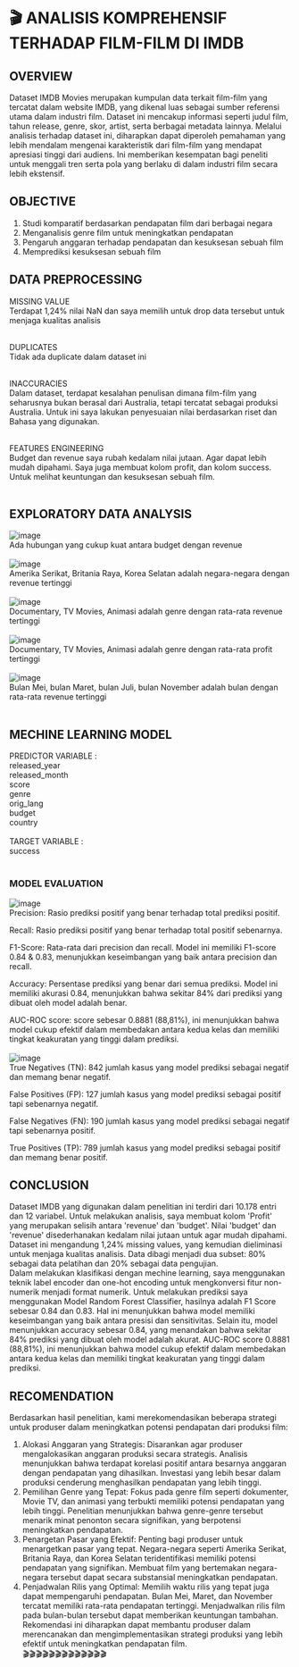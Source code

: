 # 🎬 ANALISIS KOMPREHENSIF TERHADAP FILM-FILM DI IMDB
## OVERVIEW
Dataset IMDB Movies merupakan kumpulan data terkait film-film yang tercatat dalam website IMDB, yang dikenal luas sebagai sumber referensi utama dalam industri film. Dataset ini mencakup informasi seperti judul film, tahun release, genre, skor, artist, serta berbagai metadata lainnya. Melalui analisis terhadap dataset ini, diharapkan dapat diperoleh pemahaman yang lebih mendalam mengenai karakteristik dari film-film yang mendapat apresiasi tinggi dari audiens. Ini memberikan kesempatan bagi peneliti untuk menggali tren serta pola yang berlaku di dalam industri film secara lebih ekstensif.
## OBJECTIVE
1. Studi komparatif berdasarkan pendapatan film dari berbagai negara
2. Menganalisis genre film untuk meningkatkan pendapatan
3. Pengaruh anggaran terhadap pendapatan dan kesuksesan sebuah film
4. Memprediksi kesuksesan sebuah film
## DATA PREPROCESSING
MISSING VALUE <br>
Terdapat 1,24% nilai NaN dan saya memilih untuk drop data tersebut untuk menjaga kualitas analisis<br><br>

DUPLICATES<br>
Tidak ada duplicate dalam dataset ini<br><br>

INACCURACIES<br>
Dalam dataset, terdapat kesalahan penulisan dimana film-film yang seharusnya bukan berasal dari Australia, tetapi tercatat sebagai produksi Australia. Untuk ini saya lakukan penyesuaian nilai berdasarkan riset dan Bahasa yang digunakan.<br><br>

FEATURES ENGINEERING<br>
Budget dan revenue saya rubah kedalam nilai jutaan. Agar dapat lebih mudah dipahami. Saya juga membuat kolom profit, dan kolom success. Untuk melihat keuntungan dan kesuksesan sebuah film.<br><br>

## EXPLORATORY DATA ANALYSIS
![image](https://github.com/ahfifahrul/analisis_terhadap_film_IMDB/assets/153416228/b68310ca-3bb6-4c61-aff0-9d0ca8d0dad8)<br>
Ada hubungan yang cukup kuat antara budget dengan revenue<br><br>
![image](https://github.com/ahfifahrul/analisis_terhadap_film_IMDB/assets/153416228/ea4e506c-a6d9-4c9e-a55a-cf461e8bc80b)<br>
Amerika Serikat, Britania Raya, Korea Selatan adalah negara-negara dengan revenue tertinggi<br><br>
![image](https://github.com/ahfifahrul/analisis_terhadap_film_IMDB/assets/153416228/151e8fe7-352a-48ee-bc34-23ec9689f782)<br>
Documentary, TV Movies, Animasi adalah genre dengan rata-rata revenue tertinggi<br><br>
![image](https://github.com/ahfifahrul/analisis_terhadap_film_IMDB/assets/153416228/656ae081-33b7-47d4-8266-45cc9333f105)<br>
Documentary, TV Movies, Animasi adalah genre dengan rata-rata profit tertinggi<br><br>
![image](https://github.com/ahfifahrul/analisis_terhadap_film_IMDB/assets/153416228/2bb9c512-1b25-434c-bfe5-3fb3c311a005)<br>
Bulan Mei, bulan Maret, bulan Juli, bulan November adalah bulan dengan rata-rata revenue tertinggi<br><br>

## MECHINE LEARNING MODEL
PREDICTOR VARIABLE :<br>
released_year<br>
released_month<br>
score<br>
genre<br>
orig_lang<br>
budget<br>
country<br><br>
TARGET VARIABLE :<br>
success<br><br>
### MODEL EVALUATION
![image](https://github.com/ahfifahrul/analisis_terhadap_film_IMDB/assets/153416228/7f0a5ac5-c9bb-42b0-a59d-b1a3d90dc88a)<br>
Precision: Rasio prediksi positif yang benar terhadap total prediksi positif.<br>

Recall: Rasio prediksi positif yang benar terhadap total positif sebenarnya.<br>

F1-Score: Rata-rata dari precision dan recall. Model ini memiliki F1-score 0.84 & 0.83, menunjukkan keseimbangan yang baik antara precision dan recall.<br>

Accuracy: Persentase prediksi yang benar dari semua prediksi. Model ini memiliki akurasi 0.84, menunjukkan bahwa sekitar 84% dari prediksi yang dibuat oleh model adalah benar.<br>

AUC-ROC score: score sebesar 0.8881 (88,81%), ini menunjukkan bahwa model cukup efektif dalam membedakan antara kedua kelas dan memiliki tingkat keakuratan yang tinggi dalam prediksi.<br><br>
![image](https://github.com/ahfifahrul/analisis_terhadap_film_IMDB/assets/153416228/0d8ad846-75ae-4757-9615-f204b1593732)<br>
True Negatives (TN): 842 jumlah kasus yang model prediksi sebagai negatif dan memang benar negatif.<br>

False Positives (FP): 127 jumlah kasus yang model prediksi sebagai positif tapi sebenarnya negatif.<br>

False Negatives (FN): 190 jumlah kasus yang model prediksi sebagai negatif tapi sebenarnya positif.<br>

True Positives (TP): 789 jumlah kasus yang model prediksi sebagai positif dan memang benar positif.<br>

## CONCLUSION
Dataset IMDB yang digunakan dalam penelitian ini terdiri dari 10.178 entri dan 12 variabel. Untuk melakukan analisis, saya membuat kolom 'Profit' yang merupakan selisih antara 'revenue' dan 'budget'. Nilai 'budget' dan 'revenue' disederhanakan kedalam nilai jutaan untuk agar mudah dipahami. Dataset ini mengandung 1,24% missing values, yang kemudian dieliminasi untuk menjaga kualitas analisis. Data dibagi menjadi dua subset: 80% sebagai data pelatihan dan 20% sebagai data pengujian.<br>
Dalam melakukan klasifikasi dengan mechine learning, saya menggunakan teknik label encoder dan one-hot encoding untuk mengkonversi fitur non-numerik menjadi format numerik. Untuk melakukan prediksi saya menggunakan Model Random Forest Classifier, hasilnya adalah F1 Score sebesar 0.84 dan 0.83. Hal ini menunjukkan bahwa model memiliki keseimbangan yang baik antara presisi dan sensitivitas. Selain itu, model menunjukkan accuracy sebesar 0.84, yang menandakan bahwa sekitar 84% prediksi yang dibuat oleh model adalah akurat. AUC-ROC score 0.8881 (88,81%), ini menunjukkan bahwa model cukup efektif dalam membedakan antara kedua kelas dan memiliki tingkat keakuratan yang tinggi dalam prediksi.<br>

## RECOMENDATION
Berdasarkan hasil penelitian, kami merekomendasikan beberapa strategi untuk produser dalam meningkatkan potensi pendapatan dari produksi film:<br>
1. Alokasi Anggaran yang Strategis: Disarankan agar produser mengalokasikan anggaran produksi secara strategis. Analisis menunjukkan bahwa terdapat korelasi positif antara besarnya anggaran dengan pendapatan yang dihasilkan. Investasi yang lebih besar dalam produksi cenderung menghasilkan pendapatan yang lebih tinggi.<br>
2. Pemilihan Genre yang Tepat: Fokus pada genre film seperti dokumenter, Movie TV, dan animasi yang terbukti memiliki potensi pendapatan yang lebih tinggi. Penelitian menunjukkan bahwa genre-genre tersebut menarik minat penonton secara signifikan, yang berpotensi meningkatkan pendapatan.<br>
3. Penargetan Pasar yang Efektif: Penting bagi produser untuk menargetkan pasar yang tepat. Negara-negara seperti Amerika Serikat, Britania Raya, dan Korea Selatan teridentifikasi memiliki potensi pendapatan yang signifikan. Membuat film yang bertemakan negara-negara tersebut dapat secara substansial meningkatkan pendapatan.<br>
4. Penjadwalan Rilis yang Optimal: Memilih waktu rilis yang tepat juga dapat mempengaruhi pendapatan. Bulan Mei, Maret, dan November tercatat memiliki rata-rata pendapatan tertinggi. Menjadwalkan rilis film pada bulan-bulan tersebut dapat memberikan keuntungan tambahan.<br>
Rekomendasi ini diharapkan dapat membantu produser dalam merencanakan dan mengimplementasikan strategi produksi yang lebih efektif untuk meningkatkan pendapatan film.<br>
🎬🎬🎬🎬🎬🎬🎬🎬🎬🎬🎬🎬🎬
